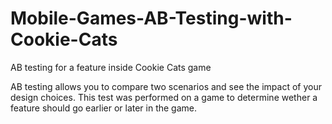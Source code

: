 # Mobile-Games-AB-Testing-with-Cookie-Cats
AB testing for a feature inside Cookie Cats game

AB testing allows you to compare two scenarios and see the impact of your design choices.
This test was performed on a game to determine wether a feature should go earlier or later in the game.
